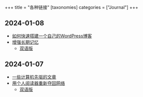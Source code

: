 +++
title = "各种链接" 
[taxonomies] 
categories = ["Journal"] 
+++

## 2024-01-08
- [如何快速搭建一个自己的WordPress博客](https://imwsl.com/?p=67)
- [增强长期记忆](https://augmentingcognition.com/ltm.html)
	- [双语版](https://readit.vip/a/npBn7)

## 2024-01-07
- [一些计算机先驱的文章](https://jiangzilong.notion.site/ConanXin-ab3fe05498424b9e9df137abbec39e27)
- [用个人阅读器重新夺回网络](https://olano.dev/2023-12-12-reclaiming-the-web-with-a-personal-reader/?utm_source=hackernewsletter&utm_medium=email&utm_term=fav)
    - [双语版](https://readit.site/a/crhcH)